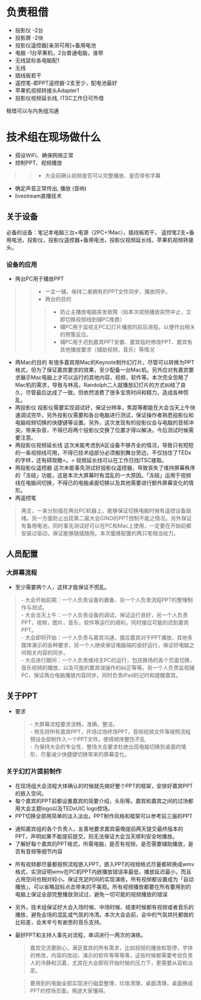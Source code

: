 # 负责租借 #

  * 投影仪 -2台
  * 投影屏 -2块
  * 投影仪遥控器[亲测可用]+备用电池
  * 电脑 -1台苹果机，2台普通电脑，谁带
  * 无线鼠标各电脑配1
  * 无线
  * 插线板若干
  * 遥控笔-即PPT遥控器-2支至少，配电池最好
  * 苹果机视频转接头Adapter1
  * 投影仪视频延长线, ITSC工作日可外借

租借可以与内务组沟通

# 技术组在现场做什么 #
  * 搭设WiFi、确保网络正常
  * 控制PPT、视频播放
> > - 大会前确认视频是否可以完整播放、是否带有字幕
  * 确定声音正常传出, 播放 (音响)
  * livestream直播技术

## 关于设备 ##

必备的设备：笔记本电脑三台+电源（2PC+1Mac），插线板若干， 遥控笔2支+备用电池，投影仪，投影仪遥控器+备用电池，投影仪视频延长线，苹果机视频转接头。

### 设备的应用 ###
  * 两台PC用于播放PPT
> > - 一主一辅，保持二者拥有的PPT文件同步，播放同步。<br />
> > - 两台的目的
> > > - 防止主播放电脑突发故障（如本次视频播放突然中止，立即切换视频线到辅PC挽救）<br />
> > > - 辅PC用于监视主PC幻灯片播放的前后进程，以便作出相关的预策反应。<br />
> > > - 辅PC用于迟到嘉宾PPT安置、嘉宾临时修改PPT、嘉宾有其他播放要求（辅助视频，音乐）等情况
  * 两Mac的目的
有很多嘉宾用Mac的Keynote制作幻灯片，尽管可以转换为PPT格式，但为了保证嘉宾要求的效果，至少配备一台Mac机。另外应对有嘉宾要求展示Mac电脑上才可以运行的其他内容，视频，软件等。本次完全忽略了Mac机的需求，导致与林高，Randolph二人就播放幻灯片的方式纠结了良久，尽管最后达成了一致。但依然浪费了很多宝贵时间和精力，造成各种慌乱。
  * 两投影仪
投影仪需要实现调试好，保证分辨率，焦距等都能在大会当天上午快速调试完毕，另外投影仪需要和各台电脑进行测试，保证操作者熟悉投影仪和电脑视频切换的快捷键等设置。另外，这次发现有的投影仪会与电脑的音频冲突，带来杂音，不得已将两个投影仪交换了位置才得以解决。今后测试时候需要注意。
  * 两投影仪视频延长线
这次未能考虑到A区设备不够齐全的情况，导致只有短短的一条视频线可用，不得已技术组部分必须搬到舞台旁边，不仅挡住了TEDx的字样，还有碍观瞻=。= 视频延长线可以在工作日找ITSC接取。
  * 两投影仪遥控器
这次未能事先测试好投影仪遥控器，导致丧失了维持屏幕秩序的「冻结」功能，这是本次大屏幕时有混乱的一大原因。「冻结」运用于视频线在电脑间切换，不得已的电脑桌面切换以及其他需要进行额外屏幕变化的情形。
  * 两遥控笔

> 两支，一来分别插在两台PC机器上，能够保证切换电脑时候有遥控设备就绪。另一方面防止出现第二届大会GINO的PPT控制不能之情况。另外保证有备用电池，同时事先测试好可以在PC和Mac上使用，一定要在开始前都安装过驱动，保证能够随插随用。本次蜜蜂配置的两只笔相当给力。

## 人员配置 ##

### 大屏幕流程 ###
  * 至少需要两个人，这样才能保证不慌乱。 <br>
<blockquote>- 大会开始前期：一个人负责设备的置备，另一个人负责流程PPT的整理制作与测试。 <br>
- 大会当天上午：一个人负责设备的调试，保证运行良好，另一个人负责PPT，视频，图片，音乐，软件等运行的顺利，同时接应可能的迟到嘉宾PPT。 <br>
- 大会即将开始：一个人负责与嘉宾沟通，接应嘉宾对于PPT播放、其他多媒体演示的各种要求，另一个人继续保证电脑端的良好运行，保证好电脑之间相关内容的同步。 <br>
- 大会进行期间：一个人负责维持主PC的运行，包括换场的各个页面切换，音乐视频的播放，以及可能的嘉宾误操作的纠正等等。另一个人负责监视辅PC，保证两台电脑播放内容同步。同时负责iPad的记时和提醒嘉宾。 <br></blockquote></li></ul>

<h2>关于PPT</h2>

<ul><li>要求<br>
<blockquote>- 大屏幕流程要求流畅，准确，整洁。 <br>
- 预先将所有嘉宾PPT，开场过场终场PPT，音频视频文件等按照流程预设全部制作入一个PPT文件。使得顺序整饬不乱 <br>
- 为保持大会的专业性，整场大会要求杜绝出现电脑切换到桌面的情形，尽量减少快捷键切换带来的屏幕变化。 <br></blockquote></li></ul>

<h3>关于幻灯片提前制作</h3>

<ul><li>在现场组大会流程大体确认的时候就先做好整个PPT的框架，安排好嘉宾PPT的嵌入空间。 <br>
</li><li>每个嘉宾的PPT前都设置嘉宾的简要介绍，头衔等。嘉宾和嘉宾之间的过场都用大会主题logo以及TEDxUIC logo控场。 <br>
</li><li>PPT切换全部用简单的淡入淡出。PPT制作风格和框架可以参考前三届的PPT <br></li></ul>

<ul><li>通知嘉宾组的各个负责人，友善地要求嘉宾最晚提前两天提交最终版本的PPT，声明如果不能提前提交，则无法保证大会当天顺利安全地播放。 <br>
</li><li>了解好每个嘉宾的PPT格式，所需电脑，是否有视频，是否需要辅助播放，是否有音频等细节内容 <br></li></ul>

<ul><li>所有视频都尽量都按照流程嵌入PPT，嵌入PPT的视频格式尽量都转换成wmv格式，实测证明wmv在PC机PPT内嵌播放错误率最低，播放延迟最小，而且占用空间也相对较小。保证充足时间的实现演练，所有视频都设置成为「自动播放」，可以省略鼠标点击带来的不美观。所有视频播放都要在所有要用到的电脑上保证全部完整播放测试过，避免一切可能的视频播放的错误 <br></li></ul>

<ul><li>另外，技术组保证好大会入场时候、中场时候、结束时候都有视频或者音乐的播放，避免会场的混乱或气氛的冷清。本次大会会前，会中的气氛烘托都做的比较差，会末辛亏有谢思的音乐支持。 <br></li></ul>

<ul><li>最好PPT和主持人事先对流程，串词进行一两次的演练。 <br>
<blockquote>嘉宾交流要耐心，满足嘉宾的所有需求，比如视频的播放和暂停，字体的修改，内容的改动，演示的软件等等等等，这些时候都需要考验负责人的冷静和沉着，尤其在大会即将开始时候的压力下，更需要从容和淡定。<br>
</blockquote><blockquote>要用到的电脑全部实现进行磁盘整理，垃圾清理，桌面清理，桌面换成PPT的控场页面，用途大家懂得。